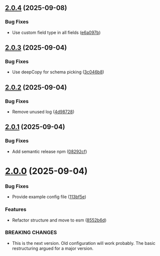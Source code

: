 ## [2.0.4](https://github.com/open-inc/node-parse-server-schema/compare/v2.0.3...v2.0.4) (2025-09-08)


### Bug Fixes

* Use custom field type in all fields ([e6a097b](https://github.com/open-inc/node-parse-server-schema/commit/e6a097b13860032dcb1ecfe6c11963c4b57c4549))

## [2.0.3](https://github.com/open-inc/node-parse-server-schema/compare/v2.0.2...v2.0.3) (2025-09-04)


### Bug Fixes

* Use deepCopy for schema picking ([3c046b8](https://github.com/open-inc/node-parse-server-schema/commit/3c046b803706c4d611efbd4b9a690ae409a44cbc))

## [2.0.2](https://github.com/open-inc/node-parse-server-schema/compare/v2.0.1...v2.0.2) (2025-09-04)


### Bug Fixes

* Remove unused log ([4d98728](https://github.com/open-inc/node-parse-server-schema/commit/4d987280aa9226276a6f919861d18e6eecf11195))

## [2.0.1](https://github.com/open-inc/node-parse-server-schema/compare/v2.0.0...v2.0.1) (2025-09-04)


### Bug Fixes

* Add semantic release npm ([08292cf](https://github.com/open-inc/node-parse-server-schema/commit/08292cf2b395e4561a58823a477e819fe99fd9b5))

# [2.0.0](https://github.com/open-inc/node-parse-server-schema/compare/v1.7.12...v2.0.0) (2025-09-04)


### Bug Fixes

* Provide example config file ([113bf5e](https://github.com/open-inc/node-parse-server-schema/commit/113bf5e6709b7fc40cd58e4346d56b7ac2e9077d))


### Features

* Refactor structure and move to esm ([8552b6d](https://github.com/open-inc/node-parse-server-schema/commit/8552b6d8e4057ce87564571611b2b85217692cee))


### BREAKING CHANGES

* This is the next version. Old configuration will work probably. The basic restructuring argued for a major version.
